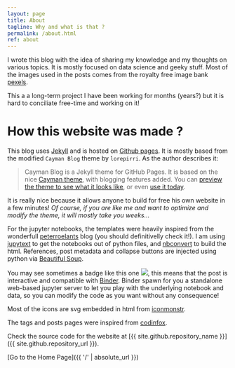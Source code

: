 ```yaml
---
layout: page
title: About
tagline: Why and what is that ?
permalink: /about.html
ref: about
---
```


I wrote this blog with the idea of sharing my knowledge and my thoughts on various topics.
It is mostly focused on data science and geeky stuff.
Most of the images used in the posts comes from the royalty free image bank [pexels](https://www.pexels.com/).

This a a long-term project I have been working for months (years?) but it is hard to conciliate free-time and working on it!

# How this website was made ?

This blog uses [Jekyll](https://jekyllrb.com/) and is hosted on [Github pages](https://pages.github.com/). 
It is mostly based from the modified `Cayman Blog` theme by `lorepirri`. As the author describes it:

>Cayman Blog is a Jekyll theme for GitHub Pages. It is based on the nice [Cayman theme](https://pages-themes.github.io/cayman/), with blogging features added. You can [preview the theme to see what it looks like](http://lorepirri.github.io/cayman-blog), or even [use it today](https://github.com/pages-themes/cayman).

It is really nice because it allows anyone to build for free his own website in a few minutes! *Of course, if you are like me and want to optimize and modify the theme, it will mostly take you weeks...*

For the jupyter notebooks, the templates were heavily inspired from the wonderfull <a href="http://peterroelants.github.io/">peterroelants</a> blog (you should definitivelly check it!).
I am using [jupytext](https://github.com/mwouts/jupytext) to get the notebooks out of python files, and [nbconvert](https://github.com/jupyter/nbconvert) to build the html. References, post metadata and collapse buttons are injected using python via [Beautiful Soup](https://www.crummy.com/software/BeautifulSoup/bs4/doc/).

You may see sometimes a badge like this one ![](https://mybinder.org/badge_logo.svg), this means that the post is interactive and compatible with [Binder](https://mybinder.readthedocs.io/en/latest/introduction.html).
Binder spawn for you a standalone web-based jupyter server to let you play with the underlying notebook and data, so you can modify the code as you want without any consequence!

Most of the icons are svg embedded in html from [iconmonstr](https://iconmonstr.com/).

The tags and posts pages were inspired from [codinfox](https://codinfox.github.io/dev/2015/03/06/use-tags-and-categories-in-your-jekyll-based-github-pages/).

Check the source code for the website at [{{ site.github.repository_name }}]({{ site.github.repository_url }}).

[Go to the Home Page]({{ '/' | absolute_url }})